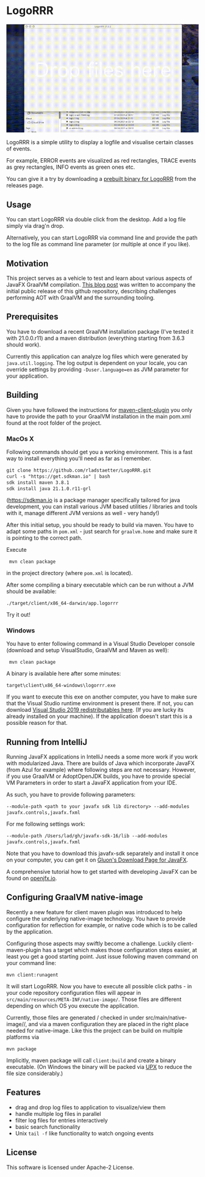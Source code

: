 # LogoRRR

![Screenshot](screencast.gif)

LogoRRR is a simple utility to display a logfile and visualise certain classes of events. 

For example, ERROR events are visualized as red rectangles, TRACE events as grey rectangles, INFO events as green ones etc. 

You can give it a try by downloading a [prebuilt binary for LogoRRR](https://github.com/rladstaetter/LogoRRR/releases/tag/21.2.2) from the releases page.

## Usage

You can start LogoRRR via double click from the desktop. Add a log file simply via drag'n drop.

Alternatively, you can start LogoRRR via command line and provide the path to the log file as command line parameter (or multiple at once if you like).


## Motivation

This project serves as a vehicle to test and learn about various aspects of JavaFX GraalVM compilation. [This blog post](https://ladstatt.blogspot.com/2020/10/compile-scala-javafx-application-with.html) was written to accompany the initial public release of this github repository, describing challenges performing AOT with GraalVM and the surrounding tooling. 

## Prerequisites

You have to download a recent GraalVM installation package (I've tested it with 21.0.0.r11) and a maven distribution (everything starting from 3.6.3 should work).

Currently this application can analyze log files which were generated by `java.util.logging`. The log output is dependent on your locale, you can override settings by providing `-Duser.language=en` as JVM parameter for your application.

## Building

Given you have followed the instructions for [maven-client-plugin](https://github.com/gluonhq/client-maven-plugin) you only have to provide the path to your GraalVM installation in the main pom.xml found at the root folder of the project.




### MacOs X

Following commands should get you a working environment. This is a fast way to install everything you'll need as far as I remember. 

    git clone https://github.com/rladstaetter/LogoRRR.git
    curl -s "https://get.sdkman.io" | bash
    sdk install maven 3.8.1
    sdk install java 21.1.0.r11-grl

(https://sdkman.io is a package manager specifically tailored for java development, you can install various JVM based utilities / libraries and tools with it, manage different JVM versions as well - very handy!)

After this initial setup, you should be ready to build via maven. You have to adapt some paths in `pom.xml` - just search for `graalvm.home` and make sure it is pointing to the correct path.

Execute

     mvn clean package

in the project directory (where `pom.xml` is located).

After some compiling a binary executable which can be run without a JVM should be available:

    ./target/client/x86_64-darwin/app.logorrr

Try it out!

### Windows    

You have to enter following command in a Visual Studio Developer console (download and setup VisualStudio, GraalVM and Maven as well):

     mvn clean package

A binary is available here after some minutes:
    
    target\client\x86_64-windows\logorrr.exe

If you want to execute this exe on another computer, you have to make sure that the Visual Studio runtime environment is present there. If not, you can download [Visual Studio 2019 redistributables here](https://aka.ms/vs/16/release/vc_redist.x64.exe). (If you are lucky its already installed on your machine). If the application doesn't start this is a possible reason for that.  


## Running from IntelliJ

Running JavaFX applications in IntelliJ needs a some more work if you work with modularized Java. There are builds of Java which incorporate JavaFX (from Azul for example) where following steps are not necessary. However, if you use GraalVM or AdoptOpenJDK builds, you have to provide special VM Parameters in order to start a JavaFX application from your IDE. 

As such, you have to provide following parameters:

    --module-path <path to your javafx sdk lib directory> --add-modules javafx.controls,javafx.fxml

For me following settings work:

    --module-path /Users/lad/gh/javafx-sdk-16/lib --add-modules javafx.controls,javafx.fxml

Note that you have to download this javafx-sdk separately and install it once on your computer, you can get it on [Gluon's Download Page for JavaFX](https://gluonhq.com/products/javafx/). 

A comprehensive tutorial how to get started with developing JavaFX can be found on [openjfx.io](https://openjfx.io). 

## Configuring GraalVM native-image 

Recently a new feature for client maven plugin was introduced to help configure the underlying native-image technology. You have to provide configuration for reflection for example, or native code which is to be called by the application. 

Configuring those aspects may swiftly become a challenge. Luckily client-maven-plugin has a target which makes those configuration steps easier, at least you get a good starting point. Just issue following maven command on your command line:

    mvn client:runagent

It will start LogoRRR. Now you have to execute all possible click paths - in your code repository configuration files will appear in `src/main/resources/META-INF/native-image/`. Those files are different depending on which OS you execute the application. 

Currently, those files are generated / checked in under src/main/native-image/<os>/, and via a maven configuration they are placed in the right place needed for native-image. Like this the project can be build on multiple platforms via 

    mvn package 

Implicitly, maven package will call `client:build` and create a binary executable. (On Windows the binary will be packed via [UPX](https://upx.github.io) to reduce the file size considerably.)


## Features

- drag and drop log files to application to visualize/view them
- handle multiple log files in parallel
- filter log files for entries interactively
- basic search functionality
- Unix `tail -f` like functionality to watch ongoing events



## License

This software is licensed under Apache-2 License.

